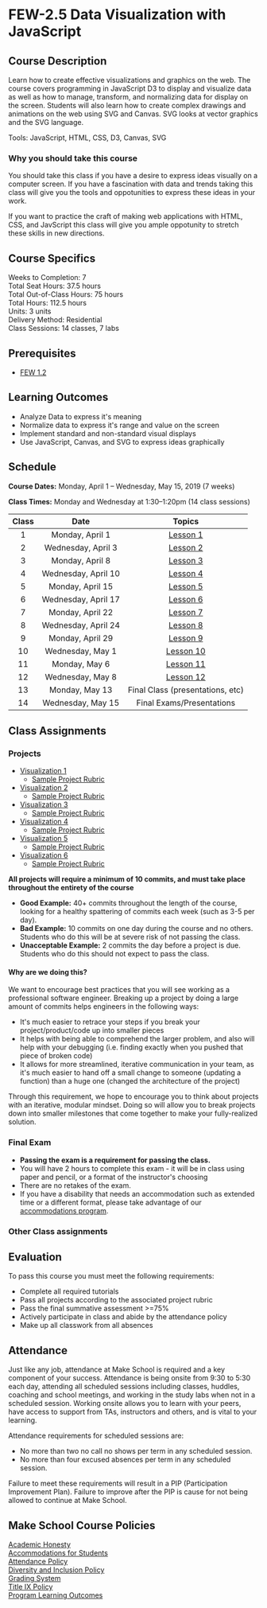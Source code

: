 # FEW-2.5 Data Visualization with JavaScript

## Course Description

Learn how to create effective visualizations and graphics on the web.  The course covers programming in JavaScript D3 to display and visualize data as well as how to manage, transform, and normalizing data for display on the screen.  Students will also learn how to create complex drawings and animations on the web using SVG and Canvas. SVG looks at vector graphics and the SVG language.

Tools: JavaScript, HTML, CSS, D3, Canvas, SVG

### Why you should take this course

You should take this class if you have a desire to express ideas visually on a computer screen. If you have a fascination with data and trends taking this class will give you the tools and oppotunities to express these ideas in your work. 

If you want to practice the craft of making web applications with HTML, CSS, and JavScript this class will give you ample oppotunity to stretch these skills in new directions. 

## Course Specifics

Weeks to Completion:  7 <br>
Total Seat Hours:  37.5 hours <br>
Total Out-of-Class Hours: 75 hours <br>
Total Hours: 112.5 hours <br>
Units:  3 units <br>
Delivery Method:  Residential <br>
Class Sessions:  14 classes, 7 labs

## Prerequisites  

- [FEW 1.2](https://github.com/Make-School-Courses/FEW-1.2-JavaScript-Foundations)

## Learning Outcomes

- Analyze Data to express it's meaning
- Normalize data to express it's range and value on the screen
- Implement standard and non-standard visual displays
- Use JavaScript, Canvas, and SVG to express ideas graphically

## Schedule

**Course Dates:** Monday, April 1 – Wednesday, May 15, 2019 (7 weeks)

**Class Times:** Monday and Wednesday at 1:30–1:20pm (14 class sessions)

| Class |          Date          |                 Topics                  |
|:-----:|:----------------------:|:---------------------------------------:|
|  1 |  Monday, April 1                         | [Lesson 1] |
|  2 |  Wednesday, April 3                      | [Lesson 2] |
|  3 |  Monday, April 8                         | [Lesson 3] |
|  4 |  Wednesday, April 10                     | [Lesson 4] |
|  5 |  Monday, April 15                        | [Lesson 5] |
|  6 |  Wednesday, April 17                     | [Lesson 6] |
|  7 |  Monday, April 22                        | [Lesson 7] |
|  8 |  Wednesday, April 24                     | [Lesson 8] |
|  9 |  Monday, April 29                        | [Lesson 9] |
| 10 |  Wednesday, May 1                        | [Lesson 10] |
| 11 |  Monday, May 6                           | [Lesson 11] |  
| 12 |  Wednesday, May 8                        | [Lesson 12] |
| 13 |  Monday, May 13                          | Final Class (presentations, etc) |
| 14 |  Wednesday, May 15                       | Final Exams/Presentations |

[Lesson 1]: Lessons/Lesson-01.md
[Lesson 2]: Lessons/Lesson-02.md
[Lesson 3]: Lessons/Lesson-03.md
[Lesson 4]: Lessons/Lesson-04.md
[Lesson 5]: Lessons/Lesson-05.md
[Lesson 6]: Lessons/Lesson-06.md
[Lesson 7]: Lessons/Lesson-07.md
[Lesson 8]: Lessons/Lesson-08.md
[Lesson 9]: Lessons/Lesson-09.md
[Lesson 10]: Lessons/Lesson10.md
[Lesson 11]: Lessons/Lesson11.md
[Lesson 12]: Lessons/Lesson12.md

## Class Assignments

### Projects

- [Visualization 1](Visualization-1.md)
    - [Sample Project Rubric](Visualization-1-Rubric.md)
- [Visualization 2](Visualization-2.md)
    - [Sample Project Rubric](Visualization-2-Rubric.md)
- [Visualization 3](Visualization-3.md)
    - [Sample Project Rubric](Visualization-3-Rubric.md)
- [Visualization 4](Visualization-4.md)
    - [Sample Project Rubric](Visualization-4-Rubric.md)
- [Visualization 5](Visualization-5.md)
    - [Sample Project Rubric](Visualization-5-Rubric.md)
- [Visualization 6](Visualization-6.md)
    - [Sample Project Rubric](Visualization-6-Rubric.md)

**All projects will require a minimum of 10 commits, and must take place throughout the entirety of the course**

- **Good Example:** 40+ commits throughout the length of the course, looking for a healthy spattering of commits each week (such as 3-5 per day).
- **Bad Example:** 10 commits on one day during the course and no others. Students who do this will be at severe risk of not passing the class.
- **Unacceptable Example:** 2 commits the day before a project is due. Students who do this should not expect to pass the class. 

#### Why are we doing this?

We want to encourage best practices that you will see working as a professional software engineer. Breaking up a project by doing a large amount of commits helps engineers in the following ways:

- It's much easier to retrace your steps if you break your project/product/code up into smaller pieces
- It helps with being able to comprehend the larger problem, and also will help with your debugging (i.e. finding exactly when you pushed that piece of broken code)
- It allows for more streamlined, iterative communication in your team, as it's much easier to hand off a small change to someone (updating a function) than a huge one (changed the architecture of the project)

Through this requirement, we hope to encourage you to think about projects with an iterative, modular mindset. Doing so will allow you to break projects down into smaller milestones that come together to make your fully-realized solution.

### Final Exam

-  **Passing the exam is a requirement for passing the class.**
- You will have 2 hours to complete this exam - it will be in class using paper and pencil, or a format of the instructor's choosing
- There are no retakes of the exam.
- If you have a disability that needs an accommodation such as extended time or a different format, please take advantage of our [accommodations program](make.sc/disability-policy).

### Other Class assignments

## Evaluation

To pass this course you must meet the following requirements:

- Complete all required tutorials 
- Pass all projects according to the associated project rubric
- Pass the final summative assessment >=75%
- Actively participate in class and abide by the attendance policy
- Make up all classwork from all absences

## Attendance
Just like any job, attendance at Make School is required and a key component of your success. Attendance is being onsite from 9:30 to 5:30 each day, attending all scheduled sessions including classes, huddles, coaching and school meetings, and working in the study labs when not in a scheduled session. Working onsite allows you to learn with your peers, have access to support from TAs, instructors and others, and is vital to your learning.

Attendance requirements for scheduled sessions are:
- No more than two no call no shows per term in any scheduled session.
- No more than four excused absences per term in any scheduled session.

Failure to meet these requirements will result in a PIP (Participation Improvement Plan).  Failure to improve after the PIP is cause for not being allowed to continue at Make School. 


## Make School Course Policies

[Academic Honesty](https://make.sc/academic-honesty)<br>
[Accommodations for Students](https://make.sc/accommodations-for-students)<br>
[Attendance Policy](https://make.sc/attendance-policy)  
[Diversity and Inclusion Policy](https://make.sc/diversity-and-inclusion-policy)<br>
[Grading System](https://make.sc/grading-system)
<br>
[Title IX Policy](https://make.sc/title-ix-policy)<br>
[Program Learning Outcomes](https://make.sc/program-learning-outcomes)
